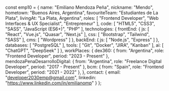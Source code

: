 const emp10 = {
    name: "Emiliano Mendoza Peña",
    nickname: "Mendo",
    hometown: "Buenos Aires, Argentina",
    favouriteTeam: "Estudiantes de La Plata",
    livingAt: "La Plata, Argentina",
    roles: [ "Frontend Developer", "Web Interfaces & UX Specialist", "Entrepreneur" ],
    code: [ "HTML5", "CSS3", "SASS", "JavaScript (ES6+)", "PHP" ],
    technologies: {
        frontEnd: {
            js: [ "React", "Vue.js", "Quasar", "Next.js" ],
            css: [ "Bootstrap", "Tailwind", "SASS" ],
            cms: [ "Wordpress" ]
        },
        backEnd: {
            js: [ "Node.js", "Express" ]
        },
        databases: [ "PostgreSQL" ],
        tools: [ "Git", "Docker", "JIRA", "Kanban" ],
        ai: [ "ChatGPT", "DeepSeek" ]
    },
    workPlaces: {
        dex360: {
            from: "Argentina",
            role: "Frontend Developer",
            period: "2023 - Present"
        },
        mendozaPenaDesarrolloDigital: {
            from: "Argentina",
            role: "Freelance Digital Developer",
            period: "2017 - Present"
        },
        bcm: {
            from: "Spain",
            role: "Frontend Developer",
            period: "2021 - 2022"
        },
    },
    contact: {
        email: "developer2030emp@gmail.com",
        linkedin: "https://www.linkedin.com/in/emilianomp"
    }
};
